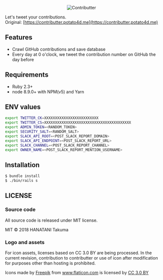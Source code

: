 <center>
  <img src="https://user-images.githubusercontent.com/6993514/35467986-8ff4c902-0359-11e8-98ac-04b28f99a408.png" alt="Contributter">
</center>


Let's tweet your contributions.  
Original: [https://contributter.potato4d.me](https://contributter.potato4d.me)

## Features

- Crawl GitHub contributions and save database
- Every day at 0 o'clock, we tweet the contribution number on GitHub the day before

## Requirements

- Ruby 2.3+
- node 8.9.0+ with NPM(v5) and Yarn

## ENV values

```bash
export TWITTER_CK=XXXXXXXXXXXXXXXXXXXXXXXXX
export TWITTER_CS=XXXXXXXXXXXXXXXXXXXXXXXXXXXXXXXXXXXXXXXX
export ADMIN_TOKEN=<RANDOM_TOKEN>
export SECURITY_SALT=<RANDOM_SALT>
export SLACK_API_ROOT=<POST_SLACK_REPORT_DOMAIN>
export SLACK_API_ENDPOINT=<POST_SLACK_REPORT_URL>
export SLACK_CHANNEL=<POST_SLACK_REPORT_CHANNEL>
export OWNER_NAME=<POST_SLACK_REPORT_MENTION_USERNAME>
```

## Installation

```bash
$ bundle install
$ ./bin/rails s
```

## LICENSE

### Source code

All source code is released under MIT license.

MIT &copy; 2018 HANATANI Takuma

### Logo and assets

For icon assets, licenses based on CC 3.0 BY are being processed.
In the current revision, contribution to contributter or use of icon after modification for purposes other than hosting is prohibited.

<div>Icons made by <a href="http://www.freepik.com" title="Freepik">Freepik</a> from <a href="https://www.flaticon.com/" title="Flaticon">www.flaticon.com</a> is licensed by <a href="http://creativecommons.org/licenses/by/3.0/" title="Creative Commons BY 3.0" target="_blank">CC 3.0 BY</a></div>
